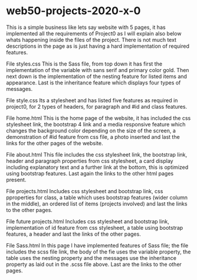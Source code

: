 # web50-projects-2020-x-0

This is a simple business like lets say website with 5 pages, it has implemented all the requirements of Project0 as I will explain also below whats happening inside the files of the project. There is not much text descriptions in the page as is just having a hard implementation of required features.

File styles.css 
This is the Sass file, from top down it has first the implementation of the variable with sans serif and primary color gold.
Then next down is the implementation of the nesting feature for listed items and appearance.
Last is the inheritance feature which displays four types of messages.

File style.css
Its a stylesheet and has listed five features as required in project0, for 2 types of headers, for paragraph and #id and class features.

File home.html
This is the home page of the website, it has included the css stylesheet link, the bootstrap 4 link and a media responsive feature which changes the background color depending on the size of the screen, a demonstration of #id feature from css file, a photo inserted and last the links for the other pages of the website.

File about.html
This file includes the css stylesheet link, the bootstrap link, header and paragraph properties from css stylesheet, a card display including explanatory text and a further link at the bottom, this is optimized using bootstrap features. Last again the links to the other html pages present.

File projects.html
Includes css stylesheet and bootstrap link, css pproperties for class, a table which uses bootstrap features (wider column in the middle), an ordered list of items (projects involved) and last the links to the other pages.

File future projects.html
Includes css stylesheet and bootstrap link, implementation of id feature from css stylesheet, a table using bootstrap features, a header and last the links of the other pages.

File Sass.html
In this page I have implemented features of Sass file; the file includes the scss file link, the body of the fie uses the variable property, the table uses the nesting property and the messages use the inheritance property as laid out in the .scss file above.
Last are the links to the other pages.

